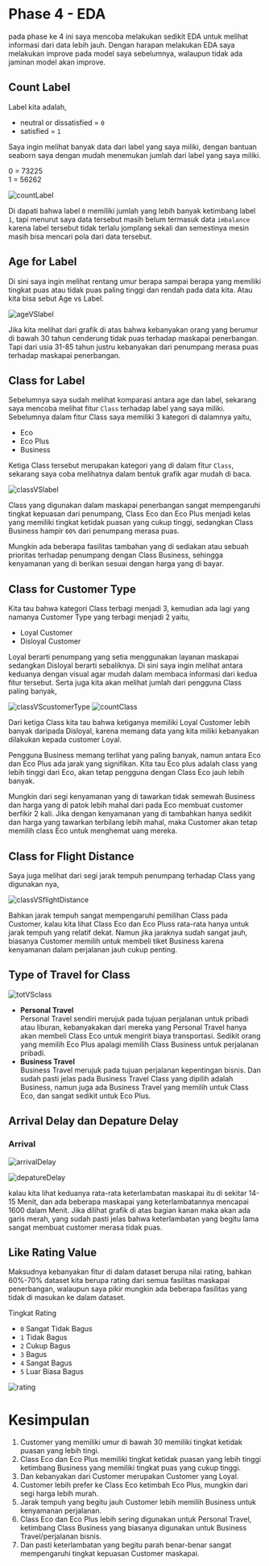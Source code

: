 # Phase 4 - EDA

pada phase ke 4 ini saya mencoba melakukan sedikit EDA untuk melihat informasi dari data lebih jauh. Dengan harapan melakukan EDA saya melakukan improve pada model saya sebelumnya, walaupun tidak ada jaminan model akan improve.

## Count Label
Label kita adalah,
- neutral or dissatisfied  = `0`
- satisfied = `1`

Saya ingin melihat banyak data dari label yang saya miliki, dengan bantuan seaborn saya dengan mudah menemukan jumlah dari label yang saya miliki.

0  =  73225 </br>
1  =  56262

![countLabel](https://raw.githubusercontent.com/AgufSamudra/Airlance-Passenger/main/image/EDA/count_label.png)

Di dapati bahwa label `0` memiliki jumlah yang lebih banyak ketimbang label `1`, tapi menurut saya data tersebut masih belum termasuk data `imbalance` karena label tersebut tidak terlalu jomplang sekali dan semestinya mesin masih bisa mencari pola dari data tersebut.

## Age for Label

Di sini saya ingin melihat rentang umur berapa sampai berapa yang memiliki tingkat puas atau tidak puas paling tinggi dan rendah pada data kita. Atau kita bisa sebut Age vs Label.

![ageVSlabel](image/EDA/age_with_label.png)

Jika kita melihat dari grafik di atas bahwa kebanyakan orang yang berumur di bawah 30 tahun cenderung tidak puas terhadap maskapai penerbangan. Tapi dari usia 31-85 tahun justru kebanyakan dari penumpang merasa puas terhadap maskapai penerbangan.

## Class for Label

Sebelumnya saya sudah melihat komparasi antara age dan label, sekarang saya mencoba melihat fitur `Class` terhadap label yang saya miliki. Sebelumnya dalam fitur Class saya memiliki 3 kategori di dalamnya yaitu,

- Eco
- Eco Plus
- Business

Ketiga Class tersebut merupakan kategori yang di dalam fitur `Class`, sekarang saya coba melihatnya dalam bentuk grafik agar mudah di baca.

![classVSlabel](image/EDA/class_for_label.png)

Class yang digunakan dalam maskapai penerbangan sangat mempengaruhi tingkat kepuasan dari penumpang, Class Eco dan Eco Plus menjadi kelas yang memiliki tingkat ketidak puasan yang cukup tinggi, sedangkan Class Business hampir `60%` dari penumpang merasa puas.

Mungkin ada beberapa fasilitas tambahan yang di sediakan atau sebuah prioritas terhadap penumpang dengan Class Business, sehingga kenyamanan yang di berikan sesuai dengan harga yang di bayar.

## Class for Customer Type

Kita tau bahwa kategori Class terbagi menjadi 3, kemudian ada lagi yang namanya Customer Type yang terbagi menjadi 2 yaitu,

- Loyal Customer
- Disloyal Customer

Loyal berarti penumpang yang setia menggunakan layanan maskapai sedangkan Disloyal berarti sebaliknya. Di sini saya ingin melihat antara keduanya dengan visual agar mudah dalam membaca informasi dari kedua fitur tersebut. Serta juga kita akan melihat jumlah dari pengguna Class paling banyak,

![classVScustomerType](image/EDA/class_for_custuomer_type.png)
![countClass](image/EDA/count_class.png)

Dari ketiga Class kita tau bahwa ketiganya memiliki Loyal Customer lebih banyak daripada Disloyal, karena memang data yang kita miliki kebanyakan dilakukan kepada customer Loyal.

Pengguna Business memang terlihat yang paling banyak, namun antara Eco dan Eco Plus ada jarak yang signifikan. Kita tau Eco plus adalah class yang lebih tinggi dari Eco, akan tetap pengguna dengan Class Eco jauh lebih banyak.

Mungkin dari segi kenyamanan yang di tawarkan tidak semewah Business dan harga yang di patok lebih mahal dari pada Eco membuat customer berfikir 2 kali. Jika dengan kenyamanan yang di tambahkan hanya sedikit dan harga yang tawarkan terbilang lebih mahal, maka Customer akan tetap memilih class Eco untuk menghemat uang mereka.

## Class for Flight Distance

Saya juga melihat dari segi jarak tempuh penumpang terhadap Class yang digunakan nya,

![classVSflightDistance](image/EDA/class_for_flightDistance.png)

Bahkan jarak tempuh sangat mempengaruhi pemilihan Class pada Customer, kalau kita lihat Class Eco dan Eco Pluss rata-rata hanya untuk jarak tempuh yang relatif dekat. Namun jika jaraknya sudah sangat jauh, biasanya Customer memilih untuk membeli tiket Business karena kenyamanan dalam perjalanan jauh cukup penting.

## Type of Travel for Class

![totVSclass](image/EDA/typeOfTravel_for_class.png)

- **Personal Travel** </br> Personal Travel sendiri merujuk pada tujuan perjalanan untuk pribadi atau liburan, kebanyakakan dari mereka yang Personal Travel hanya akan membeli Class Eco untuk mengirit biaya transportasi. Sedikit orang yang memilih Eco Plus apalagi memilih Class Business untuk perjalanan pribadi.
- **Business Travel** </br> Business Travel merujuk pada tujuan perjalanan kepentingan bisnis. Dan sudah pasti jelas pada Business Travel Class yang dipilih adalah Business, namun juga ada Business Travel yang memilih untuk Class Eco, dan sangat sedikit untuk Eco Plus.

## Arrival Delay dan Depature Delay
### Arrival
![arrivalDelay](image/EDA/arrivalDelay_for_label.png)

![depatureDelay](image/EDA/depatureDelay_for_label.png)

kalau kita lihat keduanya rata-rata keterlambatan maskapai itu di sekitar 14-15 Menit, dan ada beberapa maskapai yang keterlambatannya mencapai 1600 dalam Menit. Jika dilihat grafik di atas bagian kanan maka akan ada garis merah, yang sudah pasti jelas bahwa keterlambatan yang begitu lama sangat membuat customer merasa tidak puas.

## Like Rating Value

Maksudnya kebanyakan fitur di dalam dataset berupa nilai rating, bahkan 60%-70% dataset kita berupa rating dari semua fasilitas maskapai penerbangan, walaupun saya pikir mungkin ada beberapa fasilitas yang tidak di masukan ke dalam dataset.

Tingkat Rating

- `0` Sangat Tidak Bagus
- `1` Tidak Bagus
- `2` Cukup Bagus
- `3` Bagus
- `4` Sangat Bagus
- `5` Luar Biasa Bagus

![rating](image/EDA/rating_service.png)

# Kesimpulan

1. Customer yang memiliki umur di bawah 30 memiliki tingkat ketidak puasan yang lebih tingi.
2. Class Eco dan Eco Plus memiliki tingkat ketidak puasan yang lebih tinggi ketimbang Business yang memiliki tingkat puas yang cukup tinggi.
3. Dan kebanyakan dari Customer merupakan Customer yang Loyal.
4. Customer lebih prefer ke Class Eco ketimbah Eco Plus, mungkin dari segi harga lebih murah.
5. Jarak tempuh yang begitu jauh Customer lebih memilih Business untuk kenyamanan perjalanan.
6. Class Eco dan Eco Plus lebih sering digunakan untuk Personal Travel, ketimbang Class Business yang biasanya digunakan untuk Business Travel/perjalanan bisnis.
7. Dan pasti keterlambatan yang begitu parah benar-benar sangat mempengaruhi tingkat kepuasan Customer maskapai.
